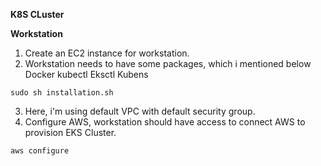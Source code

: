 **K8S CLuster**

**Workstation**

1. Create an EC2 instance for workstation.
2. Workstation needs to have some packages, which i mentioned below 
   Docker
   kubectl
   Eksctl
   Kubens 
```
sudo sh installation.sh
```
3. Here, i'm using default VPC with default security group.
4. Configure AWS, workstation should have access to connect AWS to provision EKS Cluster.
```
aws configure
```


